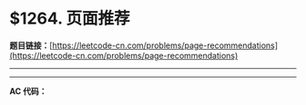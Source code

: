 # $1264. 页面推荐

**题目链接：**[https://leetcode-cn.com/problems/page-recommendations](https://leetcode-cn.com/problems/page-recommendations)

---

<Cards card="leetcode_1264_page-recommendations"></Cards>

---

**AC 代码：**

```java

```